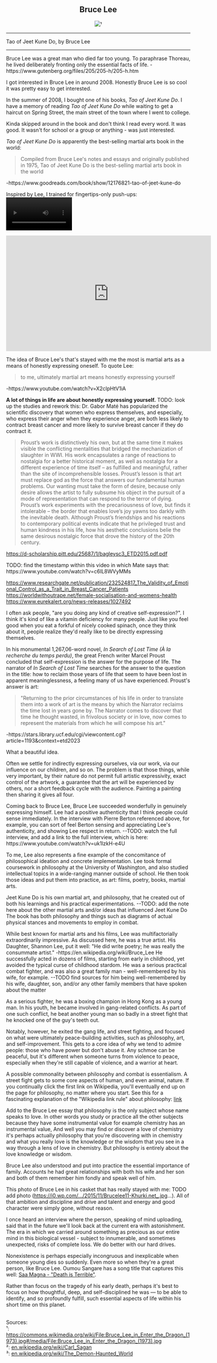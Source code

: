 ## <div align="center">Bruce Lee<div>

<div align="center">
  <img src="https://bradleyculley.github.io/images/Bruce_Lee.jpg" />¹
</div>

_______________________________________________
Tao of Jeet Kune Do, by Bruce Lee

------------------------------
<p>
    Bruce Lee was a great man who died far too young.
    To paraphrase Thoreau, he lived deliberately fronting only the essential facts of life. -https://www.gutenberg.org/files/205/205-h/205-h.htm
</p>

<p>
    I got interested in Bruce Lee in around 2008.
    Honestly Bruce Lee is so cool it was pretty easy to get interested.
</p>

<p>
    In the summer of 2008, I bought one of his books, <i>Tao of Jeet Kune Do</i>. 
    I have a memory of reading <i>Tao of Jeet Kune Do</i> while waiting to get a haircut on Spring Street, the main street of the town where I went to college.
</p>

<p>
    Kinda skipped around in the book and don't think I read every word. It was good.
    It wasn't for school or a group or anything - was just interested.
</p>

<p>
    <i>Tao of Jeet Kune Do</i> is apparently the best-selling martial arts book in the world:
    <blockquote>
    Compiled from Bruce Lee's notes and essays and originally published in 1975, Tao of Jeet Kune Do is the best-selling martial arts book in the world
    </blockquote>
    -https://www.goodreads.com/book/show/12176821-tao-of-jeet-kune-do
</p>

<p>
Inspired by Lee, I trained for fingertips-only push-ups:

<video src='https://bradleyculley.github.io/images/thumb-tip-push-ups-edited.mp4' width=180/>

</p>

<iframe id="video" width="560" height="315" src="https://github.com/user-attachments/assets/7de05d69-2b69-416b-aafc-6dc9f42d20db" frameborder="0" allow="autoplay; encrypted-media" allowfullscreen></iframe>


<p>
The idea of Bruce Lee's that's stayed with me the most is martial arts as a means of honestly expressing oneself.
To quote Lee:
<blockquote>
to me, ultimately martial art means honestly expressing yourself
</blockquote>
-https://www.youtube.com/watch?v=X2clpHtV1iA
</p>

<p>
    <b>A lot of things in life are about honestly expressing yourself.</b>
    TODO: look up the studies and rework this: Dr. Gabor Maté has popularized the scientific discovery that women who express themselves, and especially, who express their anger when they experience anger, are both less likely to contract breast cancer and more likely to survive breast cancer if they do contract it.
</p>


<blockquote>
Proust’s work is distinctively his own, but at the same time it makes visible the
conflicting mentalities that bridged the mechanization of slaughter in WWI. His work
encapsulates a range of reactions to nostalgia for a better historical moment, as well as nostalgia
for a different experience of time itself – as fulfilled and meaningful, rather than the site of
incomprehensible losses. Proust’s lesson is that art must replace god as the force that answers our
fundamental human problems. Our wanting must take the form of desire, because only desire
allows the artist to fully subsume his object in the pursuit of a mode of representation that can
respond to the terror of dying. Proust’s work experiments with the precariousness of love, but
finds it intolerable – the border that enables love’s joy yawns too darkly with the inevitable
death. Although Proust’s friendships and his reactions to contemporary political events indicate
that he privileged trust and human kindness in his life, how his aesthetic conclusions belie the
same desirous nostalgic force that drove the history of the 20th century. 
</blockquote>

https://d-scholarship.pitt.edu/25687/1/bagleysc3_ETD2015.pdf.pdf

</p>
TODO: find the timestamp within this video in which Mate says that: https://www.youtube.com/watch?v=c6IL8WVyMMs

https://www.researchgate.net/publication/232524817_The_Validity_of_Emotional_Control_as_a_Trait_in_Breast_Cancer_Patients
https://worldwithoutrape.net/female-socialisation-and-womens-health
https://www.eurekalert.org/news-releases/1027492

<p>
I often ask people, "are you doing any kind of creative self-expression?".
I think it's kind of like a vitamin deficiency for many people.
Just like you feel good when you eat a forkful of nicely cooked spinach, once they think about it, people realize they'd really like to be directly expressing themselves.
</p>

<p>
In his monumental 1,267,06-word novel, <i>In Search of Lost Time (À la recherche du temps perdu)</i>, the great French writer Marcel Proust concluded that self-expression is the answer for the purpose of life.
The narrator of <i>In Search of Lost Time</i> searches for the answer to the question in the title: how to reclaim those years of life that seem to have been lost in apparent meaninglessness, a feeling many of us have experienced.
Proust's answer is art:
<blockquote>
"Returning to the prior circumstances of his life in order to translate them into a work of art is the means by which the Narrator reclaims the time lost in years gone by.
The Narrator comes to discover that time he thought wasted, in frivolous society or in love, now comes to represent the materials from which he will compose his art."
</blockquote>
-https://stars.library.ucf.edu/cgi/viewcontent.cgi?article=1193&context=etd2023

What a beautiful idea.
</p>

<p>
    Often we settle for indirectly expressing ourselves, via our work, via our influence on our children, and so on.
    The problem is that those things, while very important, by their nature do not permit full artistic expressivity, exact control of the artwork, a guarantee that the art will be experienced by others, nor a short feedback cycle with the audience.
    Painting a painting then sharing it gives all four.
</p>

<p>
    Coming back to Bruce Lee, Bruce Lee succeeded wonderfully in genuinely expressing himself.
    Lee had a positive authenticity that I think people could sense immediately.
    In the interview with Pierre Berton referenced above, for example, you can sort of feel Berton sensing and appreciating Lee's authenticity, and showing Lee respect in return.
    --TODO: watch the full interview, and add a link to the full interview, which is here: https://www.youtube.com/watch?v=uk1lzkH-e4U
</p>

<p>

</p>
    To me, Lee also represents a fine example of the concomitance of philosophical ideation and concrete implementation.
    Lee took formal coursework in philosophy at the University of Washington, and also studied intellectual topics in a wide-ranging manner outside of school.
    He then took those ideas and put them into practice, as art: films, poetry, books, martial arts.
</p>

<p>
Jeet Kune Do is his own martial art, and philosophy, that he created out of both his learnings and his practical experimentations.
--TODO: add the note here about the other martial arts and/or ideas that influenced Jeet Kune Do
The book has both philosophy and things such as diagrams of actual physical stances and movements to employ in combat.
</p>

<p>
While best known for martial arts and his films, Lee was multifactorially extraordinarily impressive.
As discussed here, he was a true artist.
His Daughter, Shannon Lee, put it well: "He did write poetry; he was really the consummate artist." -https://en.wikipedia.org/wiki/Bruce_Lee
He successfully acted in dozens of films, starting from early in childhood, yet avoided the typical curse of childhood stardom.
He was a serious practical combat fighter, and was also a great family man - well-remembered by his wife, for example.
--TODO find sources for him being well-remembered by his wife, daughter, son, and/or any other family members that have spoken about the matter
</p>

As a serious fighter, he was a boxing champion in Hong Kong as a young man. In his youth, he became involved in gang-related conflicts.
As part of one such conflict, he beat another young man so badly in a street fight that he knocked one of the guy's teeth out.

Notably, however, he exited the gang life, and street fighting, and focused on what were ultimately peace-building activities, such as philosophy, art, and self-improvement.
This gets to a core idea of why we tend to admire people: those who have power but don't abuse it.
Any schmoe can be peaceful, but it's different when someone turns from violence to peace, especially when they're still capable of violence, and a warrior at heart.

A possible commonality between philosophy and combat is essentialism.
A street fight gets to some core aspects of human, and even animal, nature.
If you continually click the first link on Wikipedia, you'll eventually end up on the page for philosophy, no matter where you start.
See this for a fascinating explanation of the "Wikipedia link rule" about philosophy: [link](https://www.youtube.com/watch?v=-llumS2rA8I)

Add to the Bruce Lee essay that philosophy is the only subject whose name speaks to love. In other words you study or practice all the other subjects because they have some instrumental value for example chemistry has an instrumental value, And well you may find or discover a love of chemistry it's perhaps actually philosophy that you're discovering with in chemistry and what you really love is the knowledge or the wisdom that you see in a way through a lens of love in chemistry. But philosophy is entirely about the love knowledge or wisdom.

Bruce Lee also understood and put into practice the essential importance of family. Accounts he had great relationships with both his wife and her son and both of them remember him fondly and speak well of him.

This photo of Bruce Lee in his casket that has really stayed with me: TODO add photo (https://i0.wp.com/.../2015/11/Brucelee11-Khurki.net_.jpg...). All of that ambition and discipline and drive and talent and energy and good character were simply gone, without reason.

I once heard an interview where the person, speaking of mind uploading, said that in the future we'll look back at the current era with astonishment. The era in which we carried around something as precious as our entire mind in this biological vessel - subject to innumerable, and sometimes unexpected, risks of complete loss. We do better with our hard drives.

Nonexistence is perhaps especially incongruous and inexplicable when someone young dies so suddenly. Even more so when they're a great person, like Bruce Lee. Oumou Sangare has a song title that captures this well: [Saa Magna - "Death is Terrible"](https://www.youtube.com/watch?v=4_YyroDeZrY).

Rather than focus on the tragedy of his early death, perhaps it's best to focus on how thoughtful, deep, and self-disciplined he was — to be able to identify, and so profoundly fulfill, such essential aspects of life within his short time on this planet. 

<br/>
Sources:<br/>
¹: <a target="_blank" href="https://commons.wikimedia.org/wiki/File:Bruce_Lee_in_Enter_the_Dragon_(1973).jpg#/media/File:Bruce_Lee_in_Enter_the_Dragon_(1973).jpg">https://commons.wikimedia.org/wiki/File:Bruce_Lee_in_Enter_the_Dragon_(1973).jpg#/media/File:Bruce_Lee_in_Enter_the_Dragon_(1973).jpg</a><br/>
²: <a target="_blank" href="https://en.wikipedia.org/wiki/Carl_Sagan">en.wikipedia.org/wiki/Carl_Sagan</a><br/>
³: <a target="_blank" href="https://en.wikipedia.org/wiki/The_Demon-Haunted_World">en.wikipedia.org/wiki/The_Demon-Haunted_World</a><br/>
